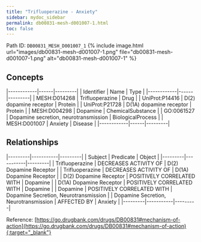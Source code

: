 ```yaml
---
title: "Trifluoperazine - Anxiety"
sidebar: mydoc_sidebar
permalink: db00831-mesh-d001007-1.html
toc: false 
---
```



Path ID: `DB00831_MESH_D001007_1`
{% include image.html url="images/db00831-mesh-d001007-1.png" file="db00831-mesh-d001007-1.png" alt="db00831-mesh-d001007-1" %}

## Concepts

|------------|------|---------|
| Identifier | Name | Type    |
|------------|------|---------|
| MESH:D014268 | Trifluoperazine | Drug |
| UniProt:P14416 | D(2) dopamine receptor | Protein |
| UniProt:P21728 | D(1A) dopamine receptor | Protein |
| MESH:D004298 | Dopamine | ChemicalSubstance |
| GO:0061527 | Dopamine secretion, neurotransmission | BiologicalProcess |
| MESH:D001007 | Anxiety | Disease |
|------------|------|---------|

## Relationships

|---------|-----------|---------|
| Subject | Predicate | Object  |
|---------|-----------|---------|
| Trifluoperazine | DECREASES ACTIVITY OF | D(2) Dopamine Receptor |
| Trifluoperazine | DECREASES ACTIVITY OF | D(1A) Dopamine Receptor |
| D(2) Dopamine Receptor | POSITIVELY CORRELATED WITH | Dopamine |
| D(1A) Dopamine Receptor | POSITIVELY CORRELATED WITH | Dopamine |
| Dopamine | POSITIVELY CORRELATED WITH | Dopamine Secretion, Neurotransmission |
| Dopamine Secretion, Neurotransmission | AFFECTED BY | Anxiety |
|---------|-----------|---------|

Reference: [https://go.drugbank.com/drugs/DB00831#mechanism-of-action](https://go.drugbank.com/drugs/DB00831#mechanism-of-action){:target="_blank"}